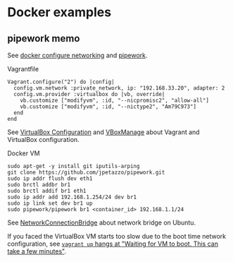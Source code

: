 Docker examples
===============
## pipework memo
See [docker configure networking](http://docs.docker.io/en/latest/use/networking/) and [pipework](https://github.com/jpetazzo/pipework).

Vagrantfile

    Vagrant.configure("2") do |config|
      config.vm.network :private_network, ip: "192.168.33.20", adapter: 2
      config.vm.provider :virtualbox do |vb, override|
        vb.customize ["modifyvm", :id, "--nicpromisc2", "allow-all"]
        vb.customize ["modifyvm", :id, "--nictype2", "Am79C973"]
      end
    end

See [VirtualBox Configuration](http://docs.vagrantup.com/v2/virtualbox/configuration.html) and [VBoxManage](http://www.virtualbox.org/manual/ch08.html) about Vagrant and VirtualBox configuration.

Docker VM

    sudo apt-get -y install git iputils-arping
    git clone https://github.com/jpetazzo/pipework.git
    sudo ip addr flush dev eth1
    sudo brctl addbr br1
    sudo brctl addif br1 eth1
    sudo ip addr add 192.168.1.254/24 dev br1
    sudo ip link set dev br1 up
    sudo pipework/pipework br1 <container_id> 192.168.1.1/24

See [NetworkConnectionBridge](https://help.ubuntu.com/community/NetworkConnectionBridge) about network bridge on Ubuntu.

If you faced the VirtualBox VM starts too slow due to the boot time network configuration, see [`vagrant up` hangs at "Waiting for VM to boot. This can take a few minutes"](https://github.com/mitchellh/vagrant/wiki/%60vagrant-up%60-hangs-at-%22Waiting-for-VM-to-boot.-This-can-take-a-few-minutes%22).

